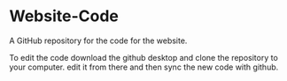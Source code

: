 # Website-Code
A GitHub repository for the code for the website.

To edit the code download the github desktop and clone the repository to your computer. edit it from there and then sync the new code with github.
